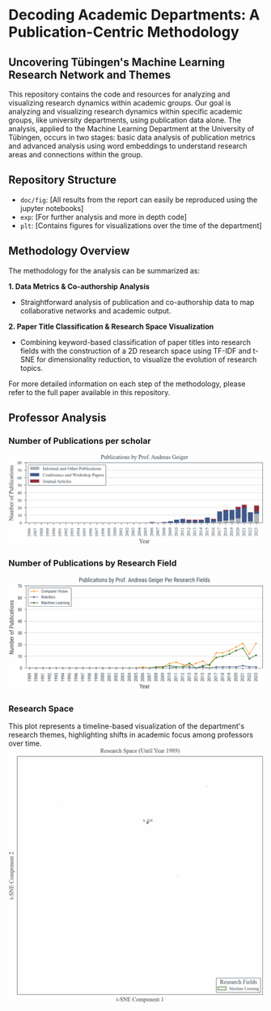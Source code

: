 # Decoding Academic Departments: A Publication-Centric Methodology
## Uncovering Tübingen's Machine Learning Research Network and Themes

This repository contains the code and resources for analyzing and visualizing research dynamics within academic groups.
Our goal is analyzing and visualizing research dynamics within
specific academic groups, like university departments,
 using publication data alone. The analysis,
applied to the Machine Learning Department at
the University of Tübingen, occurs in two stages:
basic data analysis of publication metrics and 
advanced analysis using word embeddings to understand
research areas and connections within
the group.


## Repository Structure
- `doc/fig`: [All results from the report can easily be reproduced using the jupyter notebooks]
- `exp`: [For further analysis and more in depth code]
- `plt`: [Contains figures for visualizations over the time of the department]


## Methodology Overview

The methodology for the analysis can be summarized as:


**1. Data Metrics & Co-authorship Analysis**
- Straightforward analysis of publication and co-authorship data to map collaborative networks and academic output.

**2. Paper Title Classification & Research Space Visualization**
- Combining keyword-based classification of paper titles into research fields with the construction of a 2D research space using TF-IDF and t-SNE for dimensionality reduction, to visualize the evolution of research topics.

For more detailed information on each step of the methodology, please refer to the full paper available in this repository.



## Professor Analysis


### Number of Publications per scholar
![](plt/PublicationsPerProfessor/PublicationsPerProfessor.gif)

### Number of Publications by Research Field

![](plt/PublicationsPerProfessorPerResearchFields/PublicationsPerProfessorPerResearchFields.gif)

### Research Space
This plot represents a timeline-based visualization of the department's research themes, highlighting shifts in academic focus among professors over time.
![](plt/ResearchSpace/ResearchSpace.gif)





